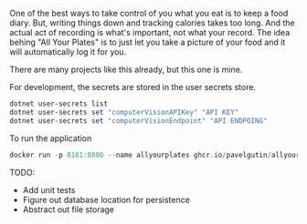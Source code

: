 One of the best ways to take control of you what you eat is to keep a food diary. But, writing things down and tracking calories takes too long. 
And the actual act of recording is what's important, not what your record. 
The idea behing "All Your Plates" is to just let you take a picture of your food and it will automatically log it for you.


There are many projects like this already, but this one is mine.  

For development, the secrets are stored in the user secrets store. 

```powershell
dotnet user-secrets list
dotnet user-secrets set "computerVisionAPIKey" "API KEY"
dotnet user-secrets set "computerVisionEndpoint" "API ENDPOING"
```

To run the application

```powershell
docker run -p 8181:8080 --name allyourplates ghcr.io/pavelgutin/allyourplates:master
```

TODO:

- Add unit tests
- Figure out database location for persistence 
- Abstract out file storage